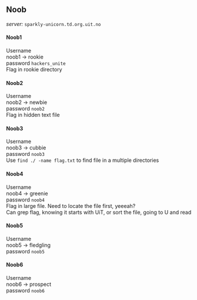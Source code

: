 ## Noob

*server:* `sparkly-unicorn.td.org.uit.no`

#### Noob1
Username <br>
noob1 -> rookie <br> 
password `hackers_unite` <br> 
Flag in rookie directory <br> 

#### Noob2
Username <br> 
noob2 -> newbie <br> 
password `noob2` <br> 
Flag in hidden text file <br> 

#### Noob3
Username <br> 
noob3 -> cubbie <br> 
password `noob3` <br> 
Use `find ./ -name flag.txt` to find file in a multiple directories  <br> 

#### Noob4
Username <br> 
noob4 -> greenie <br> 
password `noob4` <br> 
Flag in large file. Need to locate the file first, yeeeah? <br> 
Can grep flag, knowing it starts with UiT, or sort the file, going to U and read <br> 

#### Noob5
Username <br> 
noob5 -> fledgling <br> 
password `noob5` <br> 

#### Noob6
Username <br> 
noob6 -> prospect <br> 
password `noob6` <br> 
